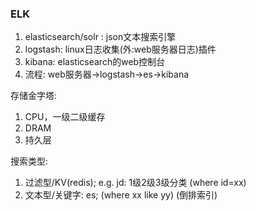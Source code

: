 ### ELK

1. elasticsearch/solr : json文本搜索引擎
2. logstash: linux日志收集(外:web服务器日志)插件
3. kibana: elasticsearch的web控制台
4. 流程: web服务器->logstash->es->kibana

存储金字塔:
1. CPU，一级二级缓存
2. DRAM
3. 持久层

搜索类型:
1. 过滤型/KV(redis); e.g. jd: 1级2级3级分类 (where id=xx)
2. 文本型/关键字: es; (where xx like yy) (倒排索引)

